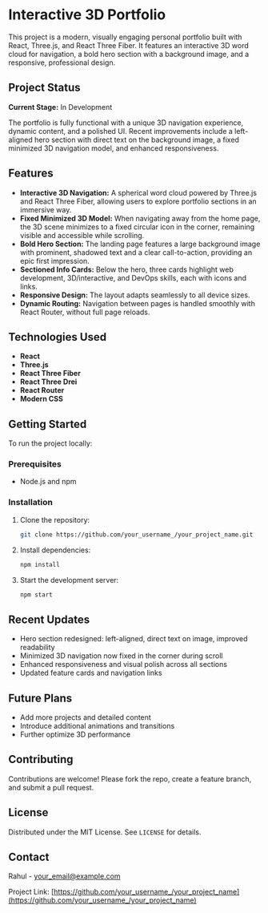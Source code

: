 # Interactive 3D Portfolio

This project is a modern, visually engaging personal portfolio built with React, Three.js, and React Three Fiber. It features an interactive 3D word cloud for navigation, a bold hero section with a background image, and a responsive, professional design.

## Project Status

**Current Stage:** In Development

The portfolio is fully functional with a unique 3D navigation experience, dynamic content, and a polished UI. Recent improvements include a left-aligned hero section with direct text on the background image, a fixed minimized 3D navigation model, and enhanced responsiveness.

## Features

- **Interactive 3D Navigation:** A spherical word cloud powered by Three.js and React Three Fiber, allowing users to explore portfolio sections in an immersive way.
- **Fixed Minimized 3D Model:** When navigating away from the home page, the 3D scene minimizes to a fixed circular icon in the corner, remaining visible and accessible while scrolling.
- **Bold Hero Section:** The landing page features a large background image with prominent, shadowed text and a clear call-to-action, providing an epic first impression.
- **Sectioned Info Cards:** Below the hero, three cards highlight web development, 3D/interactive, and DevOps skills, each with icons and links.
- **Responsive Design:** The layout adapts seamlessly to all device sizes.
- **Dynamic Routing:** Navigation between pages is handled smoothly with React Router, without full page reloads.

## Technologies Used

- **React**
- **Three.js**
- **React Three Fiber**
- **React Three Drei**
- **React Router**
- **Modern CSS**

## Getting Started

To run the project locally:

### Prerequisites

- Node.js and npm

### Installation

1. Clone the repository:
   ```sh
   git clone https://github.com/your_username_/your_project_name.git
   ```
2. Install dependencies:
   ```sh
   npm install
   ```
3. Start the development server:
   ```sh
   npm start
   ```

## Recent Updates

- Hero section redesigned: left-aligned, direct text on image, improved readability
- Minimized 3D navigation now fixed in the corner during scroll
- Enhanced responsiveness and visual polish across all sections
- Updated feature cards and navigation links

## Future Plans

- Add more projects and detailed content
- Introduce additional animations and transitions
- Further optimize 3D performance

## Contributing

Contributions are welcome! Please fork the repo, create a feature branch, and submit a pull request.

## License

Distributed under the MIT License. See `LICENSE` for details.

## Contact

Rahul - [your_email@example.com](mailto:your_email@example.com)

Project Link: [https://github.com/your_username_/your_project_name](https://github.com/your_username_/your_project_name)
